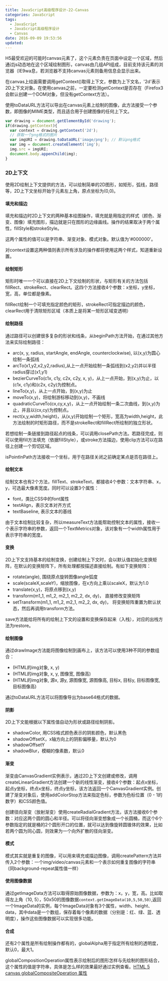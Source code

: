 ```yaml
---
title: JavaScript高级程序设计-22-Canvas
categories: JavaScript
tags:
  - JavaScript
  - JavaScript高级程序设计
  - Canvas
date: 2016-09-09 19:53:56
updated:
---
```


H5最受欢迎的可能时canvas元素了，这个元素负责在页面中设定一个区域，然后通过js动态地在这个区域绘制图形，canvas由几组API组成，目前支持该元素的浏览器（IE9wa息，若浏览器不支持canvas元素则备用信息会显示出来。

在canvas上绘画需要调用getContext()取得上下文，参数为上下文名，'2d'表示2D上下文对象。在使用canvas之前，一定要检测getContext是否存在（Firefox3会默认创建一个DOM对象，但没有getContext方法）。

使用toDataURL方法可以导出在canvas元素上绘制的图像，此方法接受一个参数，即图像的MIME类型，而且适合用于创建图像的任何上下文。
```js
var drawing = document.getElementById('drawing');
if(drawing.getContext){
  var context = drawing.getContext('2d');
  // 获取一个png格式的图片
  var imgURI = drawing.toDataURL('image/png'); // 默认png格式
  var img = document.createElement('img');
  img.src = imgURI;
  document.body.appenChild(img);
}
```

### 2D上下文
使用2D绘制上下文提供的方法，可以绘制简单的2D图形，如矩形，弧线，路径等，2D上下文坐标开始于元素左上角，原点坐标为(0,0)。

#### 填充和描边
填充和描边时2D上下文的两种基本绘图操作，填充就是用指定的样式（颜色、渐变、图像）填充图形，描边就是只在图形的边缘画线。操作的结果取决于两个属性，fillStyle和strokeStyle。

这两个属性的值可以是字符串、渐变对象、模式对象。默认值为'#000000'。

对context设置这两种值则表示所有涉及的操作都将使用这两个样式，知道重新设置。

#### 绘制矩形
矩形时唯一一个可以直接在2D上下文绘制的形状，与矩形有关的方法包括fillRect、strokeRect、clearRect。这四个方法接收4个参数：x坐标，y坐标，宽，高，单位都是像素。

fillRect绘制一个可填充指定颜色的矩形，strokeRect可指定描边的颜色，clearRect用于清除矩形区域（本质上是将某一矩形区域变透明）

#### 绘制路径
通过路径可以创建很多复杂的形状和线条，从beginPath方法开始，在通过其他方法来实际绘制路径：
- arc(x, y, radius, startAngle, endAngle, counterclockwise), 以(x,y)为圆心绘制一条弧线
- arcTo(x1,y2,x2,y2,radius),从上一点开始绘制一条弧线到(x2,y2)并以半径radius穿过(x1,y1)
- bezierCurveTo(c1x, c1y, c2x, c2y, x, y)，从上一点开始，到(x,y)为止，以(c1x, c1y)和(c2x, c2y)为控制点。
- lineTo(x,y)，从上一点开始，到(x,y)为止
- moveTo(x,y)，将绘制游标移动到(x,y)，不画线
- quadraticCurveTo(cx,cy,x,y)，从上一点开始绘制一条二次曲线，到(x,y)为止，并且以(cx,cy)为控制点。
- rect(x,y,width,height)，从(x,y)开始绘制一个矩形，宽高为width,height，此方法绘制的时矩形路径，而不是strokeRect和fillRect所绘制的独立形状。

若想绘制一条链接到路径起点的线条，可以调用closePath方法。若路径完成，则可以使用fill方法填充（依据fillStyle），或stroke方法描边，使用clip方法可以在路径上创建一个剪切区域。

isPointInPath方法接收一个坐标，用于在路径关闭之前确定某点是否在路径上。

#### 绘制文本
绘制文本也有2个方法，fillText、strokeText，都接收4个参数：文本字符串、x，y，可选最大像素宽度。同时可以设置3个属性：
- font，类比CSS中的font属性
- textAlign，表示文本对齐方式
- textBaseline, 表示文本的基线

由于文本绘制比较复杂，所以measureText方法能帮助控制文本的属性，接收一个表示字符串的参数，返回一个TextMetrics对象，该对象有一个width属性用于表示字符串的宽度。

#### 变换
2D上下文支持基本的绘制变换，创建绘制上下文时，会以默认值初始化变换矩阵，在默认的变换矩阵下，所有处理都按描述直接绘制。有如下变换矩阵：
- rotate(angle), 围绕原点旋转图像angle弧度
- scale(scaleX,scaleY)，缩放图像，在x方向上乘以scaleX，默认为1.0
- translate(x,y)，将原点移到(x,y)
- transform(m1_1, m1_2, m2_1, m2_2, dx, dy)， 直接修改变换矩阵
- setTransform(m1_1, m1_2, m2_1, m2_2, dx, dy)， 将变换矩阵重置为默认状态，然后再调用transform方法。

save方法能给将所有的绘制上下文的设置和变换保存起来（入栈），对应的出栈方法为restore。

#### 绘制图像
通过drawImage方法能将图像绘制到画布上，该方法可以使用3种不同的参数组合：
- (HTML的img对象, x, y)
- (HTML的img对象, x, y, 图像宽, 图像高)
- (HTML的img对象, 源x, 源y, 源图像宽, 源图像高, 目标x, 目标y, 目标图像宽, 目标图像高)

通过toDataURL方法可以将图像导出为base64格式的数据。

#### 阴影
2D上下文能根据以下属性值自动为形状或路径绘制阴影。
- shadowColor, 用CSS格式颜色表示的阴影颜色，默认黑色
- shadowOffsetX，x轴方向上的阴影偏移量，默认为0
- shadowOffsetY
- shadowBlur，模糊的像素数，默认0

#### 渐变
渐变由CanvasGradient实例表示，通过2D上下文创建或修改，调用createLinearGradient方法创建一个新的线性渐变，接收4个参数：起点x坐标，起点y坐标，终点x坐标，终点y坐标，该方法返回一个CanvasGradient实例。创建了渐变对象后，使用addColorStop方法来指定色标，参数为色标位置（0 - 1的数字）和CSS颜色值。

创建径向渐变（放射渐变）使用createRadialGradient方法，该方法接收6个参数：对应这两个圆的圆心和半径。可以将径向渐变想象成一个长圆桶，而这个6个参数指定的就是桶的2个圆形开口的位置，就可以达到像旋转圆锥体的效果，比如若两个圆为同心圆，则效果为一个向外扩散的径向渐变。

#### 模式
模式其实就是重复的图像，可以用来填充或描边图像，调用createPattern方法并传入2个参数：一个img/video/canvas元素和一个表示如何重复图像的字符串（同background-repeat属性值一样）

#### 使用图像数据
通过getImageData方法可以取得原始图像数据，参数为：x，y，宽，高。比如取得左上角（10, 5），50x50的图像数据`context.getImageData(10,5,50,50)`,返回一个ImageData的实例，每个ImageData对象有3个属性，width、height、data，其中data是一个数组，保存着每个像素的数据（分别是：红、绿、蓝、透明度），操作这些图像数据可以实现很多功能。


#### 合成
还有2个属性是所有绘制操作都有的，globalAlpha用于指定所有绘制的透明度，默认0，最大1。

globalCompositionOperation属性表示绘制后的图形怎样与先绘制的图形结合，这个属性的值是字符串，具体是怎么样的效果最好通过实例查看。[HTML 5 canvas globalCompositeOperation 属性](http://www.w3school.com.cn/tags/canvas_globalcompositeoperation.asp)
